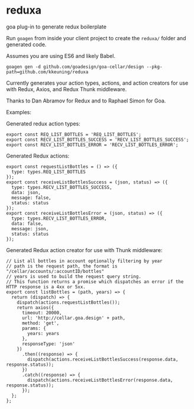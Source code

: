 # reduxa
goa plug-in to generate redux boilerplate

Run `goagen` from inside your client project to create the `reduxa/` folder and generated code.

Assumes you are using ES6 and likely Babel.

```
goagen gen -d github.com/goadesign/goa-cellar/design --pkg-path=github.com/kkeuning/reduxa
```

Currently generates your action types, actions, and action creators for use with Redux, Axios, and Redux Thunk middleware.

Thanks to Dan Abramov for Redux and to Raphael Simon for Goa.  

Examples:

Generated redux action types:
```
export const REQ_LIST_BOTTLES = 'REQ_LIST_BOTTLES';
export const RECV_LIST_BOTTLES_SUCCESS = 'RECV_LIST_BOTTLES_SUCCESS';
export const RECV_LIST_BOTTLES_ERROR = 'RECV_LIST_BOTTLES_ERROR';
```

Generated Redux actions:
```
export const requestListBottles = () => ({
  type: types.REQ_LIST_BOTTLES
});
export const receiveListBottlesSuccess = (json, status) => ({
  type: types.RECV_LIST_BOTTLES_SUCCESS,
  data: json,
  message: false,
  status: status
});
export const receiveListBottlesError = (json, status) => ({
  type: types.RECV_LIST_BOTTLES_ERROR,
  data: false,
  message: json,
  status: status
});
```

Generated Redux action creator for use with Thunk middleware:
```
// List all bottles in account optionally filtering by year
// path is the request path, the format is "/cellar/accounts/:accountID/bottles"
// years is used to build the request query string.
// This function returns a promise which dispatches an error if the HTTP response is a 4xx or 5xx.
export const listBottles = (path, years) => {
  return (dispatch) => {
    dispatch(actions.requestListBottles());
    return axios({
      timeout: 20000,
      url: 'http://cellar.goa.design' + path,
      method: 'get',
      params: {
        years: years
      },
      responseType: 'json'
    })
      .then((response) => {
        dispatch(actions.receiveListBottlesSuccess(response.data, response.status));
      })
      .catch((response) => {
        dispatch(actions.receiveListBottlesError(response.data, response.status));
      });
  };
};
```
